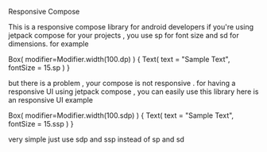 Responsive Compose

This is a responsive compose library for android developers 
if you're using jetpack compose for your projects , you use  sp for font size and sd for dimensions.
for example

Box(
modifier=Modifier.width(100.dp)
)
{
   Text(
      text = "Sample Text",
     fontSize = 15.sp
   )
}

but there is a problem , your compose is not responsive .
for having a responsive UI using jetpack compose , you can easily use this library
here is an responsive UI example

Box(
modifier=Modifier.width(100.sdp)
)
{
   Text(
      text = "Sample Text",
     fontSize = 15.ssp
   )
}


very simple 
just use  sdp and ssp instead of sp and sd
